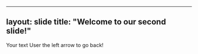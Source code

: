 ----
layout: slide
title: "Welcome to our second slide!"
----
Your text
User the left arrow to go back!
